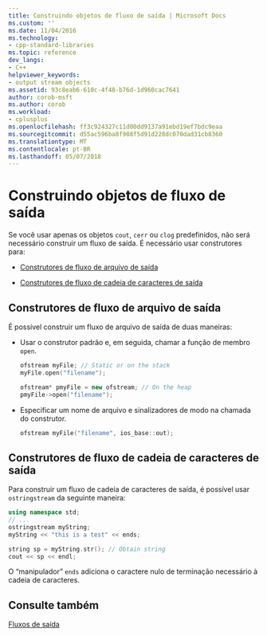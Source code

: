 ```yaml
---
title: Construindo objetos de fluxo de saída | Microsoft Docs
ms.custom: ''
ms.date: 11/04/2016
ms.technology:
- cpp-standard-libraries
ms.topic: reference
dev_langs:
- C++
helpviewer_keywords:
- output stream objects
ms.assetid: 93c8eab6-610c-4f48-b76d-1d960cac7641
author: corob-msft
ms.author: corob
ms.workload:
- cplusplus
ms.openlocfilehash: ff3c924327c11d00dd9137a91ebd19ef7bdc9eaa
ms.sourcegitcommit: d55ac596ba8f908f5d91d228dc070dad31cb8360
ms.translationtype: MT
ms.contentlocale: pt-BR
ms.lasthandoff: 05/07/2018
---
```

# <a name="constructing-output-stream-objects"></a>Construindo objetos de fluxo de saída

Se você usar apenas os objetos `cout`, `cerr` ou `clog` predefinidos, não será necessário construir um fluxo de saída. É necessário usar construtores para:

- [Construtores de fluxo de arquivo de saída](#vclrfoutputfilestreamconstructorsanchor1)

- [Construtores de fluxo de cadeia de caracteres de saída](#vclrfoutputstringstreamconstructorsanchor2)

## <a name="vclrfoutputfilestreamconstructorsanchor1"></a> Construtores de fluxo de arquivo de saída

É possível construir um fluxo de arquivo de saída de duas maneiras:

- Usar o construtor padrão e, em seguida, chamar a função de membro `open`.

   ```cpp
   ofstream myFile; // Static or on the stack
   myFile.open("filename");

   ofstream* pmyFile = new ofstream; // On the heap
   pmyFile->open("filename");
   ```

- Especificar um nome de arquivo e sinalizadores de modo na chamada do construtor.

   ```cpp
   ofstream myFile("filename", ios_base::out);
   ```

## <a name="vclrfoutputstringstreamconstructorsanchor2"></a> Construtores de fluxo de cadeia de caracteres de saída

Para construir um fluxo de cadeia de caracteres de saída, é possível usar `ostringstream` da seguinte maneira:

```cpp
using namespace std;
// ...
ostringstream myString;
myString << "this is a test" << ends;

string sp = myString.str(); // Obtain string
cout << sp << endl;
```

O “manipulador” `ends` adiciona o caractere nulo de terminação necessário à cadeia de caracteres.

## <a name="see-also"></a>Consulte também

[Fluxos de saída](../standard-library/output-streams.md)<br/>
